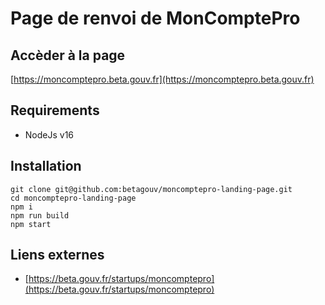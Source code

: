 # Page de renvoi de MonComptePro

## Accèder à la page

[https://moncomptepro.beta.gouv.fr](https://moncomptepro.beta.gouv.fr)

## Requirements

- NodeJs v16

## Installation

```shell
git clone git@github.com:betagouv/moncomptepro-landing-page.git
cd moncomptepro-landing-page
npm i
npm run build
npm start
```

## Liens externes

- [https://beta.gouv.fr/startups/moncomptepro](https://beta.gouv.fr/startups/moncomptepro)
